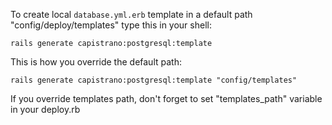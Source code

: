 To create local `database.yml.erb` template in a default path
"config/deploy/templates" type this in your shell:

    rails generate capistrano:postgresql:template

This is how you override the default path:

    rails generate capistrano:postgresql:template "config/templates"

If you override templates path, don't forget to set "templates_path" variable in your deploy.rb
